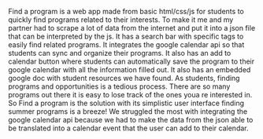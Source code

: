 Find a program is a web app made from basic html/css/js for students to quickly find programs related to their interests. To make it me and my partner had to scrape a lot of data from the internet and put it into a json file that can be interpreted by the js. It has a search bar with specific tags to easily find related programs. It integrates the google calendar api so that students can sync and organize their programs. It also has an add to calendar button where students can automatically save the program to their google calendar with all the information filled out. It also has an embedded google doc with student resources we have found. 
As students, finding programs and opportunities is a tedious process. There are so many programs out there it is easy to lose track of the ones youa re interested in. So Find a program is the solution with its simplistic user interface finding summer programs is a breeze!
We struggled the most with integrating the google calendar api because we had to make the data from the json able to be translated into a calendar event that the user can add to their calendar.
